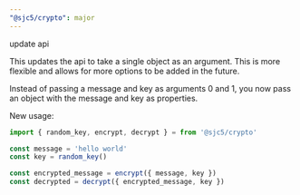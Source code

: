 ```yaml
---
"@sjc5/crypto": major
---
```


update api

This updates the api to take a single object as an argument. This is
more flexible and allows for more options to be added in the future.

Instead of passing a message and key as arguments 0 and 1, you now pass
an object with the message and key as properties.

New usage:

```ts
import { random_key, encrypt, decrypt } = from '@sjc5/crypto'

const message = 'hello world'
const key = random_key()

const encrypted_message = encrypt({ message, key })
const decrypted = decrypt({ encrypted_message, key })
```
